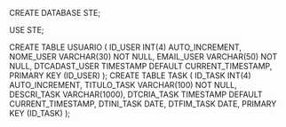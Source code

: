 CREATE DATABASE STE;

USE STE;

CREATE TABLE USUARIO (
    ID_USER INT(4) AUTO_INCREMENT,
    NOME_USER VARCHAR(30) NOT NULL,
    EMAIL_USER VARCHAR(50) NOT NULL,
    DTCADAST_USER TIMESTAMP DEFAULT CURRENT_TIMESTAMP,
    PRIMARY KEY (ID_USER)
);
CREATE TABLE TASK (
    ID_TASK INT(4) AUTO_INCREMENT,
    TITULO_TASK VARCHAR(100) NOT NULL,
    DESCRI_TASK VARCHAR(1000),
    DTCRIA_TASK TIMESTAMP DEFAULT CURRENT_TIMESTAMP,
    DTINI_TASK DATE,
    DTFIM_TASK DATE,
    PRIMARY KEY (ID_TASK)
); 
